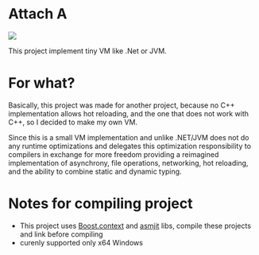 # Attach A
![](https://tokei.rs/b1/github/GParcade/AttachA)

This project implement tiny VM like .Net or JVM.

# For what?
Basically, this project was made for another project, because no C++ implementation allows hot reloading, and the one that does not work with C++, so I decided to make my own VM.

Since this is a small VM implementation and unlike .NET/JVM does not do any runtime optimizations and delegates this optimization responsibility to compilers in exchange for more freedom providing a reimagined implementation of asynchrony, file operations, networking, hot reloading, and the ability to combine static and dynamic typing.

# Notes for compiling project
- This project uses [Boost.context](www.boost.org) and [asmjit](https://github.com/asmjit/asmjit) libs, compile these projects and link before compiling
- curenly supported only x64 Windows